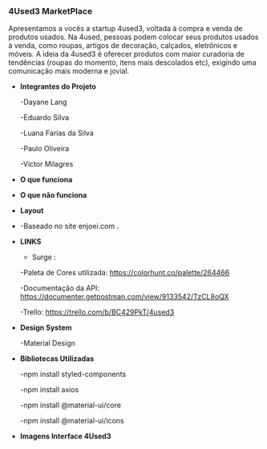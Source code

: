 ### 4Used3 MarketPlace

Apresentamos a vocês a startup 4used3, voltada à compra e venda de produtos usados. 
Na 4used, pessoas podem colocar seus produtos usados à venda, como roupas, artigos de decoração, calçados, eletrônicos e móveis. A ideia da 4used3 é oferecer produtos com maior curadoria de tendências (roupas do momento, itens mais descolados etc), exigindo uma comunicação mais moderna e jovial.


- **Integrantes do Projeto**

   -Dayane Lang
   
   -Eduardo Silva   
   
   -Luana Farias da Silva
   
   -Paulo Oliveira
   
   -Victor Milagres
   
     
   
- **O que funciona**



- **O que não funciona**


 

- **Layout**
- 
  -Baseado no site enjoei.com .
  

- **LINKS**

  - Surge : 
  
  -Paleta de Cores utilizada: https://colorhunt.co/palette/264466
  
  -Documentação da API: https://documenter.getpostman.com/view/9133542/TzCL8oQX
  
  -Trello: https://trello.com/b/BC429PkT/4used3
  
  
 - **Design System**
 
   -Material Design
  
  
 - **Bibliotecas Utilizadas**
 
     -npm install styled-components
     
     -npm install axios
     
     -npm install @material-ui/core
     
     -npm install @material-ui/icons
 
 
- **Imagens Interface 4Used3**


   
